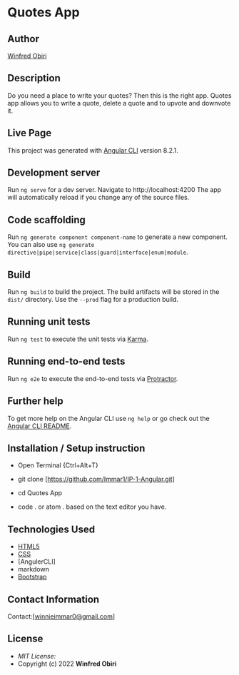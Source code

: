# Quotes App

## Author

[Winfred Obiri](https://github.com/Immar1)

## Description

Do you need a place to write your quotes? Then this is the right app. Quotes app allows you to write a quote, delete a quote and to upvote and downvote it. 

## Live Page 
 


This project was generated with [Angular CLI](https://github.com/Immar1/IP-1-Angular.git) version 8.2.1.

## Development server

Run `ng serve` for a dev server. Navigate to http://localhost:4200 The app will automatically reload if you change any of the source files.

## Code scaffolding

Run `ng generate component component-name` to generate a new component. You can also use `ng generate directive|pipe|service|class|guard|interface|enum|module`.

## Build

Run `ng build` to build the project. The build artifacts will be stored in the `dist/` directory. Use the `--prod` flag for a production build.

## Running unit tests

Run `ng test` to execute the unit tests via [Karma](https://karma-runner.github.io).

## Running end-to-end tests

Run `ng e2e` to execute the end-to-end tests via [Protractor](http://www.protractortest.org/).

## Further help

To get more help on the Angular CLI use `ng help` or go check out the [Angular CLI README](https://github.com/angular/angular-cli/blob/master/README.md).

## Installation / Setup instruction
* Open Terminal {Ctrl+Alt+T}

* git clone [https://github.com/Immar1/IP-1-Angular.git]

* cd Quotes App

* code . or atom . based on the text editor you have.

## Technologies Used

* [HTML5](https://github.com/topics/html5)
* [CSS](https://github.com/topics/css3)
* [AngulerCLI]
* markdown
* [Bootstrap](https://github.com/topics/bootstrap)


## Contact Information 

Contact:[winnieimmar0@gmail.com]

## License
* *MIT License:*
* Copyright (c) 2022 **Winfred Obiri**
